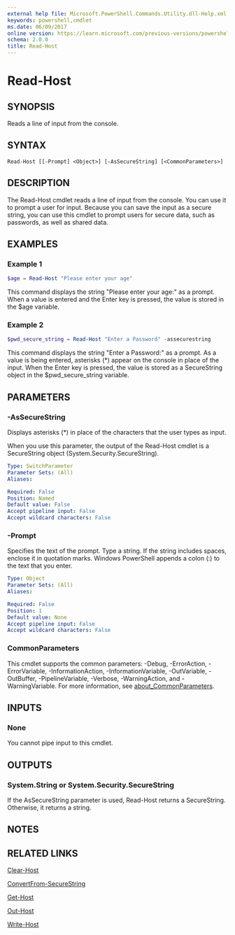 ```yaml
---
external help file: Microsoft.PowerShell.Commands.Utility.dll-Help.xml
keywords: powershell,cmdlet
ms.date: 06/09/2017
online version: https://learn.microsoft.com/previous-versions/powershell/module/microsoft.powershell.utility/read-host?view=powershell-3.0&WT.mc_id=ps-gethelp
schema: 2.0.0
title: Read-Host
---
```

# Read-Host

## SYNOPSIS

Reads a line of input from the console.

## SYNTAX

```
Read-Host [[-Prompt] <Object>] [-AsSecureString] [<CommonParameters>]
```

## DESCRIPTION

The Read-Host cmdlet reads a line of input from the console.
You can use it to prompt a user for input.
Because you can save the input as a secure string, you can use this cmdlet to prompt users for secure data, such as passwords, as well as shared data.

## EXAMPLES

### Example 1

```powershell
$age = Read-Host "Please enter your age"
```

This command displays the string "Please enter your age:" as a prompt.
When a value is entered and the Enter key is pressed, the value is stored in the $age variable.

### Example 2

```powershell
$pwd_secure_string = Read-Host "Enter a Password" -assecurestring
```

This command displays the string "Enter a Password:" as a prompt.
As a value is being entered, asterisks (*) appear on the console in place of the input.
When the Enter key is pressed, the value is stored as a SecureString object in the $pwd_secure_string variable.

## PARAMETERS

### -AsSecureString

Displays asterisks (*) in place of the characters that the user types as input.

When you use this parameter, the output of the Read-Host cmdlet is a SecureString object (System.Security.SecureString).

```yaml
Type: SwitchParameter
Parameter Sets: (All)
Aliases:

Required: False
Position: Named
Default value: False
Accept pipeline input: False
Accept wildcard characters: False
```

### -Prompt

Specifies the text of the prompt.
Type a string.
If the string includes spaces, enclose it in quotation marks.
Windows PowerShell appends a colon (:) to the text that you enter.

```yaml
Type: Object
Parameter Sets: (All)
Aliases:

Required: False
Position: 1
Default value: None
Accept pipeline input: False
Accept wildcard characters: False
```

### CommonParameters

This cmdlet supports the common parameters: -Debug, -ErrorAction, -ErrorVariable, -InformationAction, -InformationVariable, -OutVariable, -OutBuffer, -PipelineVariable, -Verbose, -WarningAction, and -WarningVariable. For more information, see [about_CommonParameters](https://go.microsoft.com/fwlink/?LinkID=113216).

## INPUTS

### None

You cannot pipe input to this cmdlet.

## OUTPUTS

### System.String or System.Security.SecureString

If the AsSecureString parameter is used, Read-Host returns a SecureString.
Otherwise, it returns a string.

## NOTES

## RELATED LINKS

[Clear-Host](../Microsoft.PowerShell.Core/Functions/Clear-Host.md)

[ConvertFrom-SecureString](../Microsoft.PowerShell.Security/ConvertFrom-SecureString.md)

[Get-Host](Get-Host.md)

[Out-Host](../microsoft.powershell.core/out-host.md)

[Write-Host](Write-Host.md)


